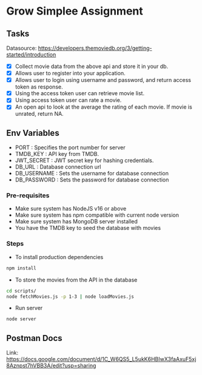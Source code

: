 # Grow Simplee Assignment

## Tasks

Datasource: https://developers.themoviedb.org/3/getting-started/introduction

 - [x] Collect movie data from the above api and store it in your db.
 - [x] Allows user to register into your application.
 - [x] Allows user to login using username and password, and return access token as response.
 - [x] Using the access token user can retrieve movie list.
 - [x] Using access token user can rate a movie.
 - [x] An open api to look at the average the rating of each movie. If movie is unrated, return NA.

## Env Variables
 - PORT : Specifies the port number for server
 - TMDB_KEY : API key from TMDB.
 - JWT_SECRET : JWT secret key for hashing credentials.
 - DB_URL : Database connection url
 - DB_USERNAME : Sets the username for database connection
 - DB_PASSWORD : Sets the password for database connection


### Pre-requisites
 - Make sure system has NodeJS v16 or above
 - Make sure system has npm compatible with current node version
 - Make sure system has MongoDB server installed
 - You have the TMDB key to seed the database with movies

### Steps
 - To install production dependencies
 ```bash
 npm install
 ```
 - To store the movies from the API in the database
 ```bash
 cd scripts/
 node fetchMovies.js -p 1-3 | node loadMovies.js
 ```

 - Run server
 ```bash
 node server
 ```

## Postman Docs

Link: https://docs.google.com/document/d/1C_W6QS5_L5ukK6HBIwX3faAxuF5xj8Aznpst7hVBB3A/edit?usp=sharing
